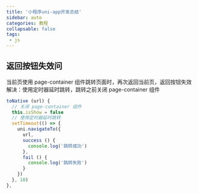 ```yaml
---
title: '小程序uni-app开发总结'
sidebar: auto
categories: 教程
collapsable: false
tags:
 - js
---
```




## 返回按钮失效问

当前页使用 page-container 组件跳转页面时，再次返回当前页，返回按钮失效<br>
解决：使用定时器延时跳转，跳转之前关闭 page-container 组件
```js
toNative (url) {
  // 关闭 page-container 组件
  this.isShow = false
  // 使用定时器延时跳转
  setTimeout(() => {
    uni.navigateTo({
      url,
      success () {
        console.log('跳转成功')
      },
      fail () {
        console.log('跳转失败')
      }
    })
  }, 10)
},
```